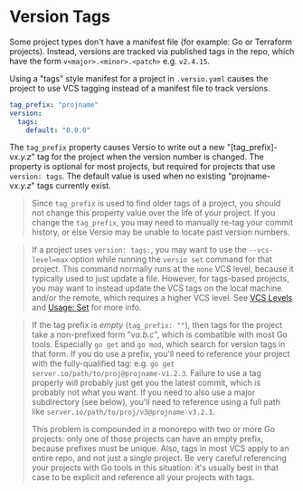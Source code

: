 # Version Tags

Some project types don't have a manifest file (for example: Go or
Terraform projects). Instead, versions are tracked via published tags in
the repo, which have the form `v<major>.<minor>.<patch>` e.g. `v2.4.15`.

Using a "tags" style manifest for a project in `.versio.yaml` causes the
project to use VCS tagging instead of a manifest file to track versions.

```yaml
tag_prefix: "projname"
version:
  tags:
    default: "0.0.0"
```

The `tag_prefix` property causes Versio to write out a new
"[tag\_prefix]-v*x.y.z*" tag for the project when the version number is
changed. The property is optional for most projects, but required for
projects that use `version: tags`. The default value is used when no
existing "projname-v*x.y.z*" tags currently exist.

> Since `tag_prefix` is used to find older tags of a project, you should
> not change this property value over the life of your project. If you
> change the `tag_prefix`, you may need to manually re-tag your commit
> history, or else Versio may be unable to locate past version numbers.

> If a project uses `version: tags:`, you may want to use the
> `--vcs-level=max` option while running the `versio set` command for
> that project. This command normally runs at the `none` VCS level,
> because it typically used to just update a file. However, for
> tags-based projects, you may want to instead update the VCS tags on
> the local machine and/or the remote, which requires a higher VCS
> level. See [VCS Levels](./vcs_levels.md) and [Usage:
> Set](./usage.md#setting) for more info.

> If the tag prefix is *empty* (`tag_prefix: ""`), then tags for the
> project take a non-prefixed form "v*a.b.c*", which is combatible with
> most Go tools. Especially `go get` and `go mod`, which search for
> version tags in that form. If you do use a prefix, you'll need to
> reference your project with the fully-qualified tag: e.g. `go get
> server.io/path/to/proj@projname-v1.2.3`. Failure to use a tag properly
> will probably just get you the latest commit, which is probably not
> what you want. If you need to also use a major subdirectory (see
> below), you'll need to reference using a full path like
> `server.io/path/to/proj/v3@projname-v3.2.1`.
>
> This problem is compounded in a monorepo with two or more Go projects:
> only one of those projects can have an empty prefix, because prefixes
> must be unique. Also, tags in most VCS apply to an entire repo, and
> not just a single project. Be very careful referencing your projects
> with Go tools in this situation: it's usually best in that case to be
> explicit and reference all your projects with tags.
